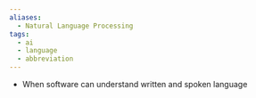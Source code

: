 ```yaml
---
aliases:
  - Natural Language Processing
tags:
  - ai
  - language
  - abbreviation
---
```

- When software can understand written and spoken language